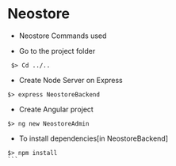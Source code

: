 
# Neostore

* Neostore Commands used

* Go to the project folder
```
 $> Cd ../..
 ```
* Create Node Server on Express
```
$> express NeostoreBackend
```
* Create Angular project
````
$> ng new NeostoreAdmin 
````
* To install dependencies[in NeostoreBackend]
````
$> npm install  
```

